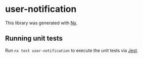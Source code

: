 # user-notification

This library was generated with [Nx](https://nx.dev).

## Running unit tests

Run `nx test user-notification` to execute the unit tests via [Jest](https://jestjs.io).

